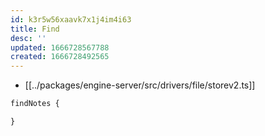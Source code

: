 ```yaml
---
id: k3r5w56xaavk7x1j4im4i63
title: Find
desc: ''
updated: 1666728567788
created: 1666728492565
---
```



- [[../packages/engine-server/src/drivers/file/storev2.ts]]
```ts
findNotes {

}
```